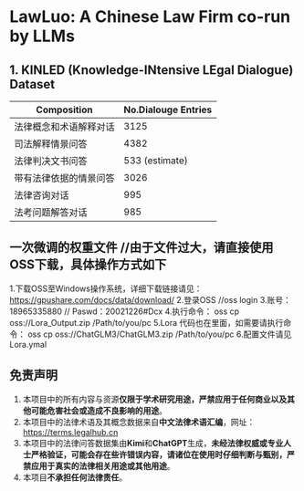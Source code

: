 # LawLuo: A Chinese Law Firm co-run by LLMs

## 1. KINLED (Knowledge-INtensive LEgal Dialogue) Dataset
| Composition | No.Dialouge Entries |
|----------|--------|
|法律概念和术语解释对话    | 3125  |
| 司法解释情景问答     | 4382  |
| 法律判决文书问答     | 533 (estimate)  |
| 带有法律依据的情景问答     | 3026  |
| 法律咨询对话    | 995  |
| 法考问题解答对话     | 985  |

## 一次微调的权重文件 //由于文件过大，请直接使用OSS下载，具体操作方式如下
1.下载OSS至Windows操作系统，详细下载链接请见：https://gpushare.com/docs/data/download/
2.登录OSS //oss login 
3.账号：18965335880  // Paswd：20021226#Dcx
4.执行命令： oss cp oss://Lora_Output.zip /Path/to/you/pc
5.Lora 代码也在里面，如需要请执行命令： oss cp oss://ChatGLM3/ChatGLM3.zip /Path/to/you/pc
6.配置文件请见 Lora.ymal

## 免责声明
1. 本项目中的所有内容与资源**仅限于学术研究用途，严禁应用于任何商业以及其他可能危害社会或造成不良影响的用途**。
2. 本项目中的法律术语及其概念数据来自**中文法律术语汇编**，网址：https://terms.legalhub.cn
3. 本项目中的法律问答数据集由**Kimi**和**ChatGPT**生成，**未经法律权威或专业人士严格验证，可能会存在些许错误内容，请诸位在使用时仔细判断与甄别，严禁应用于真实的法律相关用途或其他用途**。
4. 本项目**不承担任何法律责任**。
